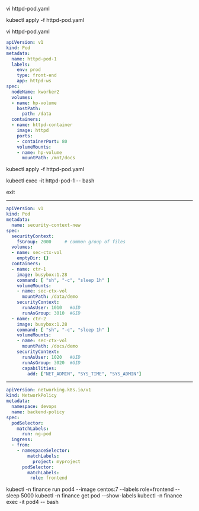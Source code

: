 vi httpd-pod.yaml 

kubectl apply -f httpd-pod.yaml 

vi httpd-pod.yaml 

```yaml
apiVersion: v1
kind: Pod
metadata:
  name: httpd-pod-1
  labels:
    env: prod 
    type: front-end
    app: httpd-ws
spec:
  nodeName: kworker2
  volumes:
  - name: hp-volume
    hostPath:
      path: /data
  containers:
  - name: httpd-container
    image: httpd
    ports:
    - containerPort: 80
    volumeMounts:
    - name: hp-volume
      mountPath: /mnt/docs
```

kubectl apply -f httpd-pod.yaml 

kubectl exec -it httpd-pod-1 -- bash

exit

--------------------------------------------------------

```yaml
apiVersion: v1
kind: Pod
metadata:
  name: security-context-new
spec:
  securityContext:
    fsGroup: 2000     # common group of files
  volumes:
  - name: sec-ctx-vol
    emptyDir: {}
  containers:
  - name: ctr-1
    image: busybox:1.28
    command: [ "sh", "-c", "sleep 1h" ]
    volumeMounts:
    - name: sec-ctx-vol
      mountPath: /data/demo
    securityContext:
      runAsUser: 1010   #UID
      runAsGroup: 3010  #GID
  - name: ctr-2
    image: busybox:1.28
    command: [ "sh", "-c", "sleep 1h" ]
    volumeMounts:
    - name: sec-ctx-vol
      mountPath: /docs/demo
    securityContext:
      runAsUser: 1020   #UID
      runAsGroup: 3020  #GID
      capabilities:
        add: ["NET_ADMIN", "SYS_TIME", "SYS_ADMIN"]
```
-------------------------------------------------------------------------------------------------------

```yaml
apiVersion: networking.k8s.io/v1
kind: NetworkPolicy
metadata:
  namespace: devops
  name: backend-policy
spec:
  podSelector:
    matchLabels:
      run: ng-pod
  ingress: 
  - from:
    - namespaceSelector:
        matchLabels:
          project: myproject
      podSelector:
        matchLabels:
         role: frontend
```


kubectl -n finance run pod4 --image centos:7 --labels role=frontend -- sleep 5000
kubectl -n finance get pod --show-labels
kubectl -n finance exec -it pod4 -- bash
